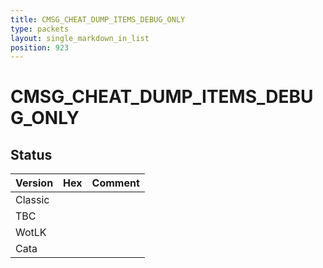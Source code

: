 ```yaml
---
title: CMSG_CHEAT_DUMP_ITEMS_DEBUG_ONLY
type: packets
layout: single_markdown_in_list
position: 923
---
```


# CMSG_CHEAT_DUMP_ITEMS_DEBUG_ONLY

## Status

Version | Hex | Comment
---------- | ---------- | ---------- 
Classic |  |  
TBC |  |  
WotLK |  |  
Cata |  |  
